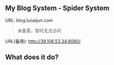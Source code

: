 ## My Blog System - Spider System

URL: blog.luoaijun.com
> 未备案，暂时无法访问

URL(备用): http://39.106.53.34:8080/


## What does it do?

